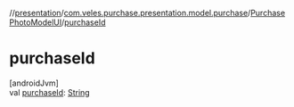 //[presentation](../../../index.md)/[com.veles.purchase.presentation.model.purchase](../index.md)/[PurchasePhotoModelUI](index.md)/[purchaseId](purchase-id.md)

# purchaseId

[androidJvm]\
val [purchaseId](purchase-id.md): [String](https://kotlinlang.org/api/latest/jvm/stdlib/kotlin/-string/index.html)
